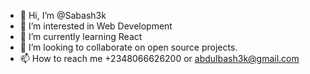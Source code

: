 - 👋 Hi, I’m @Sabash3k
- 👀 I’m interested in Web Development
- 🌱 I’m currently learning React
- 💞️ I’m looking to collaborate on open source projects.
- 📫 How to reach me +2348066626200 or abdulbash3k@gmail.com

<!---
Sabash3k/Sabash3k is a ✨ special ✨ repository because its `README.md` (this file) appears on your GitHub profile.
You can click the Preview link to take a look at your changes.
--->

